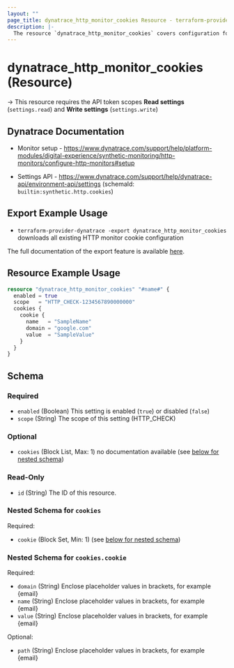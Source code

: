 ```yaml
---
layout: ""
page_title: dynatrace_http_monitor_cookies Resource - terraform-provider-dynatrace"
description: |-
  The resource `dynatrace_http_monitor_cookies` covers configuration for HTTP monitor cookies
---
```


# dynatrace_http_monitor_cookies (Resource)

-> This resource requires the API token scopes **Read settings** (`settings.read`) and **Write settings** (`settings.write`)

## Dynatrace Documentation

- Monitor setup - https://www.dynatrace.com/support/help/platform-modules/digital-experience/synthetic-monitoring/http-monitors/configure-http-monitors#setup

- Settings API - https://www.dynatrace.com/support/help/dynatrace-api/environment-api/settings (schemaId: `builtin:synthetic.http.cookies`)

## Export Example Usage

- `terraform-provider-dynatrace -export dynatrace_http_monitor_cookies` downloads all existing HTTP monitor cookie configuration

The full documentation of the export feature is available [here](https://registry.terraform.io/providers/dynatrace-oss/dynatrace/latest/docs/guides/export-v2).

## Resource Example Usage

```terraform
resource "dynatrace_http_monitor_cookies" "#name#" {
  enabled = true
  scope   = "HTTP_CHECK-1234567890000000"
  cookies {
    cookie {
      name   = "SampleName"
      domain = "google.com"
      value  = "SampleValue"
    }
  }
}
```

<!-- schema generated by tfplugindocs -->
## Schema

### Required

- `enabled` (Boolean) This setting is enabled (`true`) or disabled (`false`)
- `scope` (String) The scope of this setting (HTTP_CHECK)

### Optional

- `cookies` (Block List, Max: 1) no documentation available (see [below for nested schema](#nestedblock--cookies))

### Read-Only

- `id` (String) The ID of this resource.

<a id="nestedblock--cookies"></a>
### Nested Schema for `cookies`

Required:

- `cookie` (Block Set, Min: 1) (see [below for nested schema](#nestedblock--cookies--cookie))

<a id="nestedblock--cookies--cookie"></a>
### Nested Schema for `cookies.cookie`

Required:

- `domain` (String) Enclose placeholder values in brackets, for example \{email\}
- `name` (String) Enclose placeholder values in brackets, for example \{email\}
- `value` (String) Enclose placeholder values in brackets, for example \{email\}

Optional:

- `path` (String) Enclose placeholder values in brackets, for example \{email\}
 